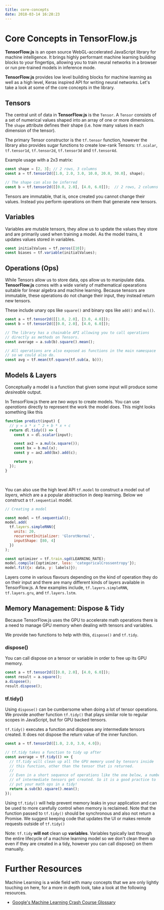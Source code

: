 ```yaml
---
title: core-concepts
date: 2018-03-14 16:28:23
---
```


# Core Concepts in TensorFlow.js

**TensorFlow.js** is an open source WebGL-accelerated JavaScript library for machine intelligence. It brings highly performant machine learning building blocks to your fingertips, allowing you to train neural networks in a browser or run pre-trained models in inference mode.

**TensorFlow.js** provides low level building blocks for machine learning as well as a high level, Keras inspired API for writing neural networks. Let's take a look at some of the core concepts in the library.


## Tensors

The central unit of data in **TensorFlow.js** is the `Tensor`. A `Tensor` consists of a set of numerical values shaped into an array of one or more dimensions. The `shape` attribute defines their shape (i.e. how many values in each dimension of the tensor).

The primary Tensor constructor is the `tf.tensor` function, however the library
also provides sugar functions to create low-rank Tensors: `tf.scalar`,
`tf.tensor1d`, `tf.tensor2d`, `tf.tensor3d` and `tf.tensor4d`.

Example usage with a 2x3 matrix:


```js
const shape = [2, 3]; // 2 rows, 3 columns
const a = tf.tensor2d([1.0, 2.0, 3.0, 10.0, 20.0, 30.0], shape);

// The shape can also be inferred
const b = tf.tensor2d([[0.0, 2.0], [4.0, 6.0]]);  // 2 rows, 2 columns
```

Tensors are immutable, that is, once created you cannot change their values. Instead you perform operations on them that generate new tensors.

## Variables

Variables are mutable tensors, they allow us to update the values they store and are primarily used when training a model. As the model trains, it updates values stored in variables.

```js
const initialValues = tf.zeros([10]);
const biases = tf.variable(initialValues);
```


## Operations (Ops)

While Tensors allow us to store data, ops allow us to manipulate data. **TensorFlow.js** comes with a wide variety of mathematical opearations suitable for linear algebra and machine learning. Because tensors are immutable, these operations do not change their input, they instead return new tensors.

These include unary ops like `square()` and binary ops like `add()` and `mul()`.

```js
const a = tf.tensor2d([[1.0, 2.0], [3.0, 4.0]]);
const b = tf.tensor2d([[0.0, 2.0], [4.0, 6.0]]);

// The library has a chainable API allowing you to call operations
// directly as methods on Tensors.
const average = a.sub(b).square().mean();

// All operations are also exposed as functions in the main namespace
// so we could also do.
const avg = tf.mean(tf.square(tf.sub(a, b)));
```

## Models & Layers

Conceptually a model is a function that given some input will produce some _desireable_ output.

In TensorFlow.js there are _two ways_ to create models. You can use _operations_ directly to represent the work the model does. This might looks something like this

```js
function predict(input) {
  // y = a * x ^ 2 + b * x + c
  return dl.tidy(() => {
    const x = dl.scalar(input);

    const ax2 = a.mul(x.square());
    const bx = b.mul(x);
    const y = ax2.add(bx).add(c);

    return y;
  });
}
```

<br />

You can also use the high level API `tf.model` to construct a model out of _layers_, which are a a popular abstraction in deep learning. Below we construct a `tf.sequential` model.


```js
// Creating a model

const model = tf.sequential();
model.add(
  tf.layers.simpleRNN({
    units: 20,
    recurrentInitializer: 'GlorotNormal',
    inputShape: [80, 4]
  })
);

const optimizer = tf.train.sgd(LEARNING_RATE);
model.compile({optimizer, loss: 'categoricalCrossentropy'});
model.fit({x: data, y: labels)});
```

Layers come in various flavours depending on the kind of operation they do on their input and there are many different kinds of layers available in TensorFlow.js. A few examples include, `tf.layers.simpleRNN`, `tf.layers.gru`, and `tf.layers.lstm`.

## Memory Management: Dispose &amp; Tidy

Because TensorFlow.js uses the GPU to accelerate math operations there is a need to manage GPU memory when dealing with tensors and variables.

We provide two functions to help with this, `dispose()` and `tf.tidy`.

### dispose()

You can call dispose on a tensor or variable in order to free up its GPU memory.

```js
const a = tf.tensor2d([[0.0, 2.0], [4.0, 6.0]]);
const result = a.square();
a.dispose();
result.dispose();
```

### tf.tidy()

Using `dispose()` can be cumbersome when doing a lot of tensor operations. We provide another function `tf.tidy()` that plays similar role to regular scopes in JavaScript, but for GPU backed tensors.

`tf.tidy()` executes a function and disposes any intermediate tensors created. It does not dispose the return value of the inner function.

```js
const a = tf.tensor2d([1.0, 2.0, 3.0, 4.0]);

// tf.tidy takes a function to tidy up after
const average = tf.tidy(() => {
  // tf.tidy will clean up all the GPU memory used by tensors inside
  // this function, other than the tensor that is returned.
  //
  // Even in a short sequence of operations like the one below, a number
  // of intermediate tensors get created. So it is a good practice to
  // put your math ops in a tidy!
  return a.sub(b).square().mean();
});
```

Using `tf.tidy()` will help prevent memory leaks in your application and can be used to more carefully control when memory is reclaimed. Note that the function passed to `tf.tidy()` should be synchronous and also not return a Promise. We suggest keeping code that updates the UI or makes remote requests outside of `tf.tidy()`

Note: `tf.tidy` **will not** clean up **variables**. Variables typically last through the entire lifecycle of a machine learning model so we don't clean them up even if they are created in a tidy, however you can call dispose() on them manually.

# Further Resources

Machine Learning is a wide field with many concepts that we are only lightly touching on here, for a more in depth look, take a look at the following resources.

 - [Google's Machine Learning Crash Course Glossary](https://developers.google.com/machine-learning/crash-course/glossary)
